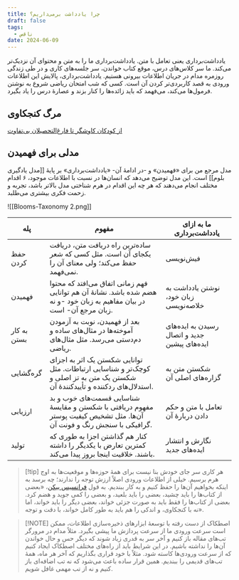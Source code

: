 ```yaml
---
title: چرا یادداشت برمی‌داریم؟
draft: false
tags:
  - ناقص
date: 2024-06-09
---
```

یادداشت‌برداری یعنی تعامل با متن. یادداشت‌برداری ما را به متن و محتوای آن نزدیک‌تر می‌کند. ما سر کلاس‌های درس، موقع کتاب خواندن، سر جلسه‌های کاری و در طی زندگی روزمره مدام در جریان اطلاعات بیرونی هستیم. یادداشت‌برداری، پالایش این اطلاعات ورودی به قصد کاربردی‌تر کردن آن است. کسی که شب امتحان ریاضی شروع به نوشتن فرمول‌ها می‌کند، می‌فهمد که باید زائده‌ها را کنار بزند و عصارهٔ درس را یاد بگیرد.

## مرگ کنجکاوی

[از کودکان کاوشگر تا فارغ‌التحصیلان بی‌تفاوت](https://farsnews.ir/ArdavanMajidi/1722185902776421017/%D8%A7%D8%B2-%DA%A9%D9%88%D8%AF%DA%A9%D8%A7%D9%86-%DA%A9%D8%A7%D9%88%D8%B4%DA%AF%D8%B1%D8%8C-%D8%AA%D8%A7-%D9%81%D8%A7%D8%B1%D8%BA-%D8%A7%D9%84%D8%AA%D8%AD%D8%B5%DB%8C%D9%84%D8%A7%D9%86-%D8%A8%DB%8C-%D8%AA%D9%81%D8%A7%D9%88%D8%AA)



## مدلی برای فهمیدن

مدل مرجع من برای «فهمیدن» و -در ادامهٔ آن- «یادداشت‌برداری» بر پایهٔ [[مدل یادگیری بلوم]] است. این مدل توضیح می‌دهد که انسان‌ها در نسبت با اطلاعات موجود، ۶ اقدام مختلف انجام می‌دهند که هر چه این اقدام در هرم شناختی مدل بالاتر باشد، تجربه و زحمت فکری بیشتری می‌طلبد.

![[Blooms-Taxonomy 2.png]]

| پله         | مفهوم                                                                                                                         | ما به ازای یادداشت‌برداری                     |
| ----------- | ----------------------------------------------------------------------------------------------------------------------------- | --------------------------------------------- |
| حفظ کردن    | ساده‌ترین راه دریافت متن، دریافت یکجای آن است. مثل کسی که شعر حفظ می‌کند؛ ولی معنای آن را نمی‌فهمد.                           | فیش‌نویسی                                     |
| فهمیدن      | فهم زمانی اتفاق می‌افتد که محتوا هضم شده باشد. نشانهٔ آن هم توانایی در بیان مفاهیم به زبان خود -و نه زبان مرجع آن- است.       | نوشتن یادداشت به زبان خود، خلاصه‌نویسی        |
| به کار بستن | بعد از فهمیدن، نوبت به آزمودن آموخته‌ها در مثال‌های ساده و دم‌دستی می‌رسد. مثل مثال‌های ریاضی.                                | رسیدن به ایده‌های جدید و اتصال ایده‌های پیشین |
| گره‌گشایی   | توانایی شکستن یک اثر به اجزای کوچک‌تر و شناسایی ارتباطات. مثل شکستن یک متن به تز اصلی و استدلال‌های ردکننده و تأییدکنندهٔ آن. | شکستن متن به گزاره‌های اصلی آن                |
| ارزیابی     | شناسایی قسمت‌های خوب و بد مفهوم دریافتی با شکستن و مقایسهٔ آن‌ها. مثل تشخیص کیفیت پوستر گرافیکی با سنجش رنگ و فونت آن.        | تعامل با متن و حکم دادن دربارهٔ آن            |
| تولید       | کنار هم گذاشتن اجزا به طوری که کمترین تعارض با یکدیگر را داشته باشند. خلاقیت اینجا بروز پیدا می‌کند.                          | نگارش و انتشار ایده‌های جدید                  |


> [!tip] هر کاری سر جای خودش
> بنا نیست برای همهٔ حوزه‌ها و موقعیت‌ها به اوج هرم برسیم. خیلی از اطلاعات ورودی اصلاً ارزش توجه را ندارند؛ چه برسد به اینکه بخواهیم آن‌ها را حفظ کنیم و به کار ببندیم. به قول [فرانسیس بیکن](https://fa.wikipedia.org/wiki/%D9%81%D8%B1%D8%A7%D9%86%D8%B3%DB%8C%D8%B3_%D8%A8%DB%8C%DA%A9%D9%86)، «بعضی از کتاب‌ها را باید چشید، بعضی را باید بلعید، و بعضی را کمی جوید و هضم کرد. بعضی از کتاب‌ها را فقط باید به صورت جزئی خواند، بعضی دیگر را باید خواند، اما نه با کنجکاوی، و اندکی را هم باید به طور کامل خواند، با دقت و توجه».


> [!NOTE] اصطکاک از دست رفته
> با توسعهٔ ابزارهای ذخیره‌سازی اطلاعات، ممکن است سرعت ورودی ما از سرعت پردازش ما پیشی بگیرد. مثلاً مدام در مرورگر تب‌های مقاله باز کنیم و آخر سر به قدری زیاد شوند که دیگر حس و حال خواندن آن‌ها را نداشته باشیم. در این شرایط باید از راه‌های مختلف اصطکاک ایجاد کنیم که از سرعت ورودی‌ها کاسته شود. مثلاً با خود قراری بگذاریم که آخر هر ماه، همهٔ تب‌های قدیمی را ببندیم. همین قرار ساده باعث می‌شود که نه تب اضافه‌ای باز کنیم و نه از تب مهمی غافل شویم.


















